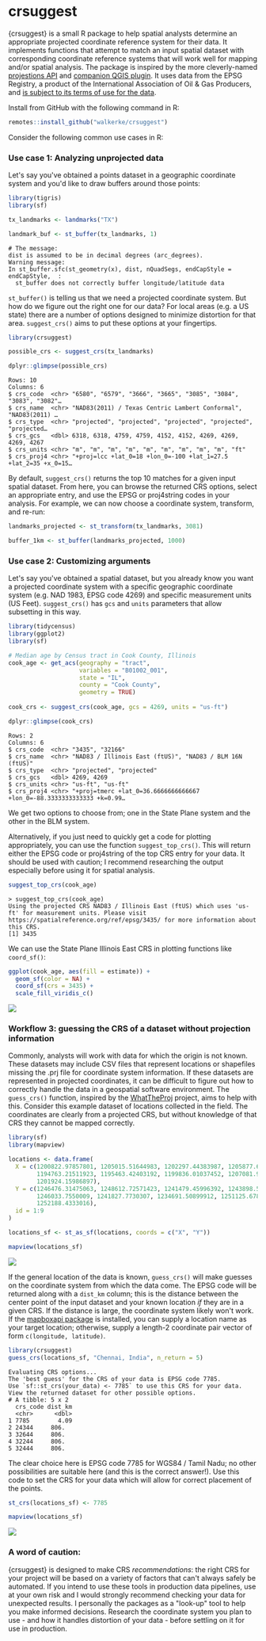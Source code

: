 # crsuggest

{crsuggest} is a small R package to help spatial analysts determine an appropriate projected coordinate reference system for their data.  It implements functions that attempt to match an input spatial dataset with corresponding coordinate reference systems that will work well for mapping and/or spatial analysis.  The package is inspired by the more cleverly-named [projestions API](https://github.com/ebrelsford/projestions) and [companion QGIS plugin](https://github.com/ebrelsford/qgis-projestions).  It uses data from the EPSG Registry, a product of the International Association of Oil & Gas Producers, and [is subject to its terms of use for the data](http://www.epsg.org/TermsOfUse.aspx).

Install from GitHub with the following command in R:

```r
remotes::install_github("walkerke/crsuggest")
```

Consider the following common use cases in R:

### Use case 1: Analyzing unprojected data

Let's say you've obtained a points dataset in a geographic coordinate system and you'd like to draw buffers around those points:

```r
library(tigris)
library(sf)

tx_landmarks <- landmarks("TX")

landmark_buf <- st_buffer(tx_landmarks, 1)
```
```
# The message:
dist is assumed to be in decimal degrees (arc_degrees).
Warning message:
In st_buffer.sfc(st_geometry(x), dist, nQuadSegs, endCapStyle = endCapStyle,  :
  st_buffer does not correctly buffer longitude/latitude data
```

`st_buffer()` is telling us that we need a projected coordinate system.  But how do we figure out the right one for our data?  For local areas (e.g. a US state) there are a number of options designed to minimize distortion for that area.  `suggest_crs()` aims to put these options at your fingertips.  

```r
library(crsuggest)

possible_crs <- suggest_crs(tx_landmarks)

dplyr::glimpse(possible_crs)
```
```
Rows: 10
Columns: 6
$ crs_code  <chr> "6580", "6579", "3666", "3665", "3085", "3084", "3083", "3082"…
$ crs_name  <chr> "NAD83(2011) / Texas Centric Lambert Conformal", "NAD83(2011) …
$ crs_type  <chr> "projected", "projected", "projected", "projected", "projected…
$ crs_gcs   <dbl> 6318, 6318, 4759, 4759, 4152, 4152, 4269, 4269, 4269, 4267
$ crs_units <chr> "m", "m", "m", "m", "m", "m", "m", "m", "m", "ft"
$ crs_proj4 <chr> "+proj=lcc +lat_0=18 +lon_0=-100 +lat_1=27.5 +lat_2=35 +x_0=15…
```

By default, `suggest_crs()` returns the top 10 matches for a given input spatial dataset.  From here, you can browse the returned CRS options, select an appropriate entry, and use the EPSG or proj4string codes in your analysis.  For example, we can now choose a coordinate system, transform, and re-run: 

```r
landmarks_projected <- st_transform(tx_landmarks, 3081)

buffer_1km <- st_buffer(landmarks_projected, 1000)
```

### Use case 2: Customizing arguments

Let's say you've obtained a spatial dataset, but you already know you want a projected coordinate system with a specific geographic coordinate system (e.g. NAD 1983, EPSG code 4269) and specific measurement units (US Feet).  `suggest_crs()` has `gcs` and `units` parameters that allow subsetting in this way.

```r
library(tidycensus)
library(ggplot2)
library(sf)

# Median age by Census tract in Cook County, Illinois
cook_age <- get_acs(geography = "tract",
                    variables = "B01002_001",
                    state = "IL",
                    county = "Cook County",
                    geometry = TRUE)
                    
cook_crs <- suggest_crs(cook_age, gcs = 4269, units = "us-ft")

dplyr::glimpse(cook_crs)
```
```
Rows: 2
Columns: 6
$ crs_code  <chr> "3435", "32166"
$ crs_name  <chr> "NAD83 / Illinois East (ftUS)", "NAD83 / BLM 16N (ftUS)"
$ crs_type  <chr> "projected", "projected"
$ crs_gcs   <dbl> 4269, 4269
$ crs_units <chr> "us-ft", "us-ft"
$ crs_proj4 <chr> "+proj=tmerc +lat_0=36.6666666666667 +lon_0=-88.3333333333333 +k=0.99…
```

We get two options to choose from; one in the State Plane system and the other in the BLM system.  

Alternatively, if you just need to quickly get a code for plotting appropriately, you can use the function `suggest_top_crs()`.  This will return either the EPSG code or proj4string of the top CRS entry for your data.  It should be used with caution; I recommend researching the output especially before using it for spatial analysis.  

```r
suggest_top_crs(cook_age)
```
```
> suggest_top_crs(cook_age)
Using the projected CRS NAD83 / Illinois East (ftUS) which uses 'us-ft' for measurement units. Please visit https://spatialreference.org/ref/epsg/3435/ for more information about this CRS.
[1] 3435
```

We can use the State Plane Illinois East CRS in plotting functions like `coord_sf()`:

```r                       
ggplot(cook_age, aes(fill = estimate)) + 
  geom_sf(color = NA) + 
  coord_sf(crs = 3435) + 
  scale_fill_viridis_c()
```

![](tools/readme/cook_age.png)

### Workflow 3: guessing the CRS of a dataset without projection information

Commonly, analysts will work with data for which the origin is not known.  These datasets may include CSV files that represent locations or shapefiles missing the .prj file for coordinate system information.  If these datasets are represented in projected coordinates, it can be difficult to figure out how to correctly handle the data in a geospatial software environment. 
The `guess_crs()` function, inspired by the [WhatTheProj](https://stevage.github.io/WhatTheProj/) project, aims to help with this.  Consider this example dataset of locations collected in the field.  The coordinates are clearly from a projected CRS, but without knowledge of that CRS they cannot be mapped correctly.  

```r
library(sf)
library(mapview)

locations <- data.frame(
  X = c(1200822.97857801, 1205015.51644983, 1202297.44383987, 1205877.68696743, 
        1194763.21511923, 1195463.42403192, 1199836.01037452, 1207081.96500368, 
        1201924.15986897),
  Y = c(1246476.31475063, 1248612.72571423, 1241479.45996392, 1243898.58428024, 
        1246033.7550009, 1241827.7730307, 1234691.50899912, 1251125.67808482, 
        1252188.4333016),
  id = 1:9
)

locations_sf <- st_as_sf(locations, coords = c("X", "Y"))

mapview(locations_sf)
```

![](tools/readme/locations_no_crs.png)

If the general location of the data is known, `guess_crs()` will make guesses on the coordinate system from which the data come.  The EPSG code will be returned along with a `dist_km` column; this is the distance between the center point of the input dataset and your known location _if_ they are in a given CRS.  If the distance is large, the coordinate system likely won't work.  If the [mapboxapi package]() is installed, you can supply a location name as your target location; otherwise, supply a length-2 coordinate pair vector of form `c(longitude, latitude)`.

```r
library(crsuggest)
guess_crs(locations_sf, "Chennai, India", n_return = 5)
```
```
Evaluating CRS options...
The 'best guess' for the CRS of your data is EPSG code 7785.
Use `sf::st_crs(your_data) <- 7785` to use this CRS for your data.
View the returned dataset for other possible options.
# A tibble: 5 x 2
  crs_code dist_km
  <chr>      <dbl>
1 7785        4.09
2 24344     806.  
3 32644     806.  
4 32244     806.  
5 32444     806.  
```

The clear choice here is EPSG code 7785 for WGS84 / Tamil Nadu; no other possibilities are suitable here (and this is the correct answer!).  Use this code to set the CRS for your data which will allow for correct placement of the points.

```r
st_crs(locations_sf) <- 7785

mapview(locations_sf)
```

![](tools/readme/locations_crs.png)

### A word of caution: 

{crsuggest} is designed to make CRS _recommendations_: the right CRS for your project will be based on a variety of factors that can't always safely be automated.  If you intend to use these tools in production data pipelines, use at your own risk and I would strongly recommend checking your data for unexpected results. I personally the packages as a "look-up" tool to help you make informed decisions.  Research the coordinate system you plan to use - and how it handles distortion of your data - before settling on it for use in production.  


